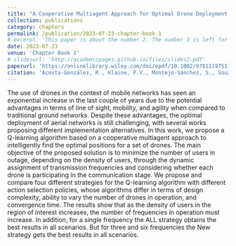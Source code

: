 ```yaml
---
title: "A Cooperative Multiagent Approach for Optimal Drone Deployment Using Reinforcement Learning"
collection: publications
category: chapters
permalink: /publication/2023-07-23-chapter-book-1
# excerpt: 'This paper is about the number 2. The number 3 is left for future work.'
date: 2023-07-23
venue: 'Chapter Book 1'
# slidesurl: 'http://academicpages.github.io/files/slides2.pdf'
paperurl: 'https://onlinelibrary.wiley.com/doi/epdf/10.1002/9781119751717.ch4'
citation: 'Acosta-González, R., Klaine, P.V., Montejo-Sánchez, S., Souza, R.D., Zhang, L. and Imran, M.A. (2021). A Cooperative Multiagent Approach for Optimal Drone Deployment Using Reinforcement Learning. In Autonomous Airborne Wireless Networks (eds M.A. Imran, Q. Abbasi, O. Onireti and S. Ansari). https://doi.org/10.1002/9781119751717.ch4'
---
```


The use of drones in the context of mobile networks has seen an exponential increase in the last couple of years due to the potential advantages in terms of line of sight, mobility, and agility when compared to traditional ground networks. Despite these advantages, the optimal deployment of aerial networks is still challenging, with several works proposing different implementation alternatives. In this work, we propose a Q-learning algorithm based on a cooperative multiagent approach to intelligently find the optimal positions for a set of drones. The main objective of the proposed solution is to minimize the number of users in outage, depending on the density of users, through the dynamic assignment of transmission frequencies and considering whether each drone is participating in the communication stage. We propose and compare four different strategies for the Q-learning algorithm with different action selection policies, whose algorithms differ in terms of design complexity, ability to vary the number of drones in operation, and convergence time. The results show that as the density of users in the region of interest increases, the number of frequencies in operation must increase. In addition, for a single frequency the ALL strategy obtains the best results in all scenarios. But for three and six frequencies the New strategy gets the best results in all scenarios.